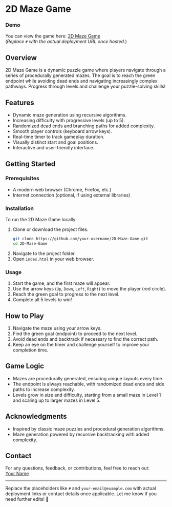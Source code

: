 # 2D Maze Game

### Demo

You can view the game here: [2D Maze Game](#)  
(_Replace `#` with the actual deployment URL once hosted._)

## Overview

2D Maze Game is a dynamic puzzle game where players navigate through a series of procedurally generated mazes. The goal is to reach the green endpoint while avoiding dead ends and navigating increasingly complex pathways. Progress through levels and challenge your puzzle-solving skills!

## Features

- Dynamic maze generation using recursive algorithms.
- Increasing difficulty with progressive levels (up to 5).
- Randomized dead ends and branching paths for added complexity.
- Smooth player controls (keyboard arrow keys).
- Real-time timer to track gameplay duration.
- Visually distinct start and goal positions.
- Interactive and user-friendly interface.

## Getting Started

### Prerequisites

- A modern web browser (Chrome, Firefox, etc.)
- Internet connection (optional, if using external libraries)

### Installation

To run the 2D Maze Game locally:

1. Clone or download the project files.
   ```bash
   git clone https://github.com/your-username/2D-Maze-Game.git
   cd 2D-Maze-Game
   ```
2. Navigate to the project folder.
3. Open `index.html` in your web browser.

### Usage

1. Start the game, and the first maze will appear.
2. Use the arrow keys (`Up`, `Down`, `Left`, `Right`) to move the player (red circle).
3. Reach the green goal to progress to the next level.
4. Complete all 5 levels to win!

## How to Play

1. Navigate the maze using your arrow keys.
2. Find the green goal (endpoint) to proceed to the next level.
3. Avoid dead ends and backtrack if necessary to find the correct path.
4. Keep an eye on the timer and challenge yourself to improve your completion time.

## Game Logic

- Mazes are procedurally generated, ensuring unique layouts every time.
- The endpoint is always reachable, with randomized dead ends and side paths to increase complexity.
- Levels grow in size and difficulty, starting from a small maze in Level 1 and scaling up to larger mazes in Level 5.

## Acknowledgments

- Inspired by classic maze puzzles and procedural generation algorithms.
- Maze generation powered by recursive backtracking with added complexity.

## Contact

For any questions, feedback, or contributions, feel free to reach out:  
[Your Name](mailto:your-email@example.com)

---

Replace the placeholders like `#` and `your-email@example.com` with actual deployment links or contact details once applicable. Let me know if you need further edits! 🚀
